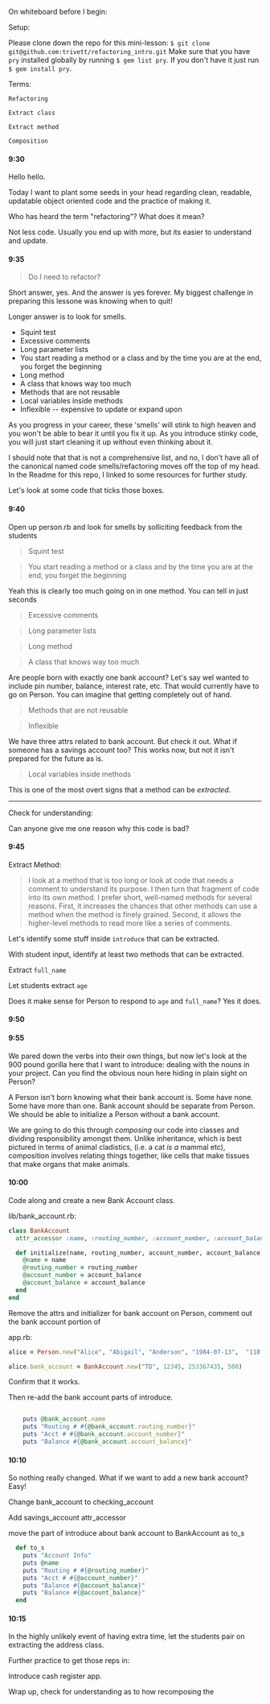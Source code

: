 On whiteboard before I begin: 

Setup:

Please clone down the repo for this mini-lesson:
`$ git clone git@github.com:trivett/refactoring_intro.git`
Make sure that you have `pry` installed globally by running `$ gem list pry`. If you don't have it just run `$ gem install pry`.

Terms:

`Refactoring`

`Extract class`

`Extract method`

`Composition`

#### 9:30

Hello hello.

Today I want to plant some seeds in your head regarding clean, readable, updatable object oriented code and the practice of making it. 

Who has heard the term "refactoring"? 
What does it mean? 

Not less code. Usually you end up with more, but its easier to understand and update.

#### 9:35

> Do I need to refactor? 

Short answer, yes. And the answer is yes forever. My biggest challenge in preparing this lessone was knowing when to quit! 

Longer answer is to look for smells. 

* Squint test
* Excessive comments
* Long parameter lists
* You start reading a method or a class and by the time you are at the end, you forget the beginning
* Long method
* A class that knows way too much
* Methods that are not reusable
* Local variables inside methods
* Inflexible -- expensive to update or expand upon

As you progress in your career, these 'smells' will stink to high heaven and you won't be able to bear it until you fix it up. As you introduce stinky code, you will just start cleaning it up without even thinking about it. 

I should note that that is not a comprehensive list, and no, I don't have all of the canonical named code smells/refactoring moves off the top of my head. In the Readme for this repo, I linked to some resources for further study.

Let's look at some code that ticks those boxes. 

#### 9:40

Open up person.rb and look for smells by solliciting feedback from the students

>  Squint test

>  You start reading a method or a class and by the time you are at the end, you forget the beginning

Yeah this is clearly too much going on in one method. You can tell in just seconds

>  Excessive comments

>  Long parameter lists

>  Long method

>  A class that knows way too much

Are people born with exactly one bank account? Let's say wel wanted to include pin number, balance, interest rate, etc. That would currently have to go on Person. You can imagine that getting completely out of hand.

>  Methods that are not reusable

>  Inflexible

We have three attrs related to bank account. But check it out. What if someone has a savings account too? This works now, but not it isn't prepared for the future as is.

> Local variables inside methods

This is one of the most overt signs that a method can be _extracted_.

-----------

Check for understanding:

Can anyone give me one reason why this code is bad? 

#### 9:45

Extract Method: 

> I look at a method that is too long or look at code that needs a comment to understand its purpose. I then turn that fragment of code into its own method. I prefer short, well-named methods for several reasons. First, it increases the chances that other methods can use a method when the method is finely grained. Second, it allows the higher-level methods to read more like a series of comments.

Let's identify some stuff inside `introduce` that can be extracted.

With student input, identify at least two methods that can be extracted.

Extract `full_name`

Let students extract `age`

Does it make sense for Person to respond to `age` and `full_name`? Yes it does. 


#### 9:50


#### 9:55

We pared down the verbs into their own things, but now let's look at the 900 pound gorilla here that I want to introduce: dealing with the nouns in your project. Can you find the obvious noun here hiding in plain sight on Person? 

A Person isn't born knowing what their bank account is. Some have none. Some have more than one. Bank account should be separate from Person. We should be able to initialize a Person without a bank account.

We are going to do this through _composing_ our code into classes and dividing responsibility amongst them. Unlike inheritance, which is best pictured in terms of animal cladistics, (i.e. a cat *is a* mammal etc), composition involves relating things together, like cells that make tissues that make organs that make animals. 


#### 10:00

Code along and create a new Bank Account class. 

lib/bank_account.rb:

```ruby
class BankAccount
  attr_accessor :name, :routing_number, :account_number, :account_balance

  def initialize(name, routing_number, account_number, account_balance)
    @name = name
    @routing_number = routing_number
    @account_number = account_balance
    @account_balance = account_balance
  end
end
```

Remove the attrs and initializer for bank account on Person, comment out the bank account portion of 

app.rb:

```ruby
alice = Person.new("Alice", "Abigail", "Anderson", "1984-07-13",  "118 Eagle St", "", 11222)

alice.bank_account = BankAccount.new("TD", 12345, 253367435, 500)

```

Confirm that it works.

Then re-add the bank account parts of introduce.

```ruby

    puts @bank_account.name
    puts "Routing # #{@bank_account.routing_number}"
    puts "Acct # #{@bank_account.account_number}"
    puts "Balance #{@bank_account.account_balance}"
```

#### 10:10
So nothing really changed. What if we want to add a new bank account? Easy! 

Change bank_account to checking_account

Add savings_account attr_accessor

move the part of introduce about bank account to BankAccount as to_s

```ruby
  def to_s
    puts "Account Info"
    puts @name
    puts "Routing # #{@routing_number}"
    puts "Acct # #{@account_number}"
    puts "Balance #{@account_balance}"
    puts "Balance #{@account_balance}"
  end
```


#### 10:15

In the highly unlikely event of having extra time, let the students pair on extracting the address class. 

Further practice to get those reps in:

Introduce cash register app.


Wrap up, check for understanding as to how recomposing the 

